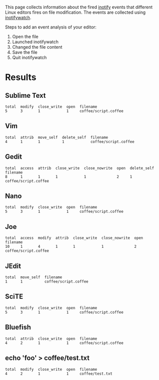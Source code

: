 This page collects information about the fired [inotify](http://en.wikipedia.org/wiki/Inotify) events that different Linux editors fires on file modification. The events are collected using  [inotifywatch](http://linux.die.net/man/1/inotifywatch).

Steps to add an event analysis of your editor: 

1. Open the file
2. Launched inotifywatch
3. Changed the file content
4. Save the file
5. Quit inotifywatch

# Results

## Sublime Text

    total  modify  close_write  open  filename
    5      3       1            1     coffee/script.coffee

## Vim

    total  attrib  move_self  delete_self  filename
    4      1       1          1            coffee/script.coffee

## Gedit

    total  access  attrib  close_write  close_nowrite  open  delete_self  filename
    8      1       1       1            1              2     1            coffee/script.coffee

## Nano

    total  modify  close_write  open  filename
    5      3       1            1     coffee/script.coffee

## Joe

    total  access  modify  attrib  close_write  close_nowrite  open  filename
    10     1       4       1       1            1              2     coffee/script.coffee

## JEdit

    total  move_self  filename
    1      1          coffee/script.coffee

## SciTE

    total  modify  close_write  open  filename
    5      3       1            1     coffee/script.coffee

## Bluefish

    total  attrib  close_write  open  filename
    4      2       1            1     coffee/script.coffee

## echo 'foo' > coffee/test.txt

    total  modify  close_write  open  filename
    4      2       1            1     coffee/test.txt
